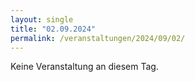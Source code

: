 ```yaml
---
layout: single
title: "02.09.2024"
permalink: /veranstaltungen/2024/09/02/
---
```


Keine Veranstaltung an diesem Tag.
